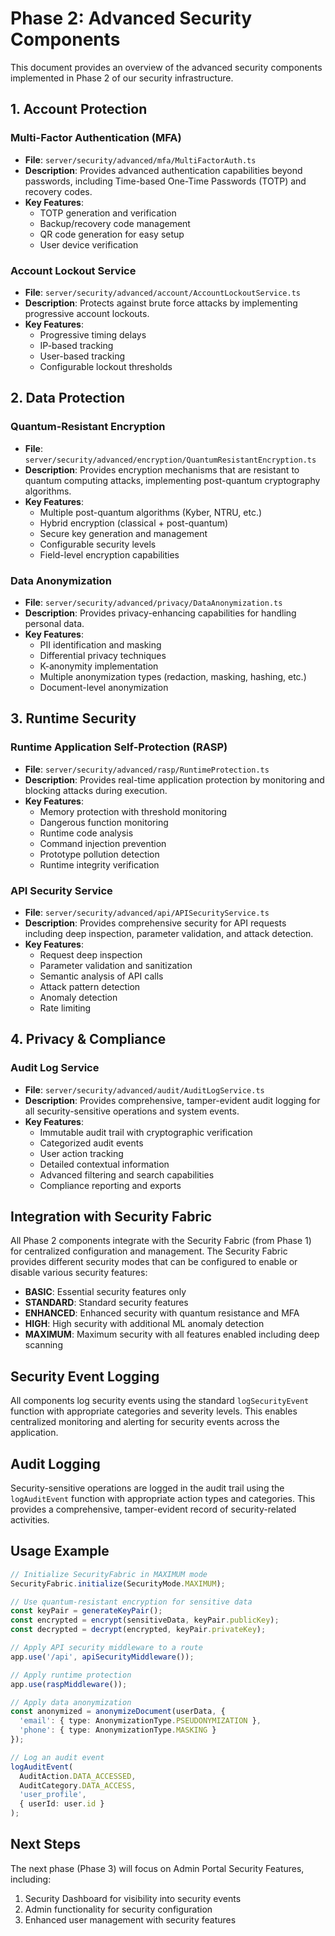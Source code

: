 # Phase 2: Advanced Security Components

This document provides an overview of the advanced security components implemented in Phase 2 of our security infrastructure.

## 1. Account Protection

### Multi-Factor Authentication (MFA)
- **File**: `server/security/advanced/mfa/MultiFactorAuth.ts`
- **Description**: Provides advanced authentication capabilities beyond passwords, including Time-based One-Time Passwords (TOTP) and recovery codes.
- **Key Features**:
  - TOTP generation and verification
  - Backup/recovery code management
  - QR code generation for easy setup
  - User device verification

### Account Lockout Service
- **File**: `server/security/advanced/account/AccountLockoutService.ts`
- **Description**: Protects against brute force attacks by implementing progressive account lockouts.
- **Key Features**:
  - Progressive timing delays
  - IP-based tracking
  - User-based tracking
  - Configurable lockout thresholds

## 2. Data Protection

### Quantum-Resistant Encryption
- **File**: `server/security/advanced/encryption/QuantumResistantEncryption.ts`
- **Description**: Provides encryption mechanisms that are resistant to quantum computing attacks, implementing post-quantum cryptography algorithms.
- **Key Features**:
  - Multiple post-quantum algorithms (Kyber, NTRU, etc.)
  - Hybrid encryption (classical + post-quantum)
  - Secure key generation and management
  - Configurable security levels
  - Field-level encryption capabilities

### Data Anonymization
- **File**: `server/security/advanced/privacy/DataAnonymization.ts`
- **Description**: Provides privacy-enhancing capabilities for handling personal data.
- **Key Features**:
  - PII identification and masking
  - Differential privacy techniques
  - K-anonymity implementation
  - Multiple anonymization types (redaction, masking, hashing, etc.)
  - Document-level anonymization

## 3. Runtime Security

### Runtime Application Self-Protection (RASP)
- **File**: `server/security/advanced/rasp/RuntimeProtection.ts`
- **Description**: Provides real-time application protection by monitoring and blocking attacks during execution.
- **Key Features**:
  - Memory protection with threshold monitoring
  - Dangerous function monitoring
  - Runtime code analysis
  - Command injection prevention
  - Prototype pollution detection
  - Runtime integrity verification

### API Security Service
- **File**: `server/security/advanced/api/APISecurityService.ts`
- **Description**: Provides comprehensive security for API requests including deep inspection, parameter validation, and attack detection.
- **Key Features**:
  - Request deep inspection
  - Parameter validation and sanitization
  - Semantic analysis of API calls
  - Attack pattern detection
  - Anomaly detection
  - Rate limiting

## 4. Privacy & Compliance

### Audit Log Service
- **File**: `server/security/advanced/audit/AuditLogService.ts`
- **Description**: Provides comprehensive, tamper-evident audit logging for all security-sensitive operations and system events.
- **Key Features**:
  - Immutable audit trail with cryptographic verification
  - Categorized audit events
  - User action tracking
  - Detailed contextual information
  - Advanced filtering and search capabilities
  - Compliance reporting and exports

## Integration with Security Fabric

All Phase 2 components integrate with the Security Fabric (from Phase 1) for centralized configuration and management. The Security Fabric provides different security modes that can be configured to enable or disable various security features:

- **BASIC**: Essential security features only
- **STANDARD**: Standard security features
- **ENHANCED**: Enhanced security with quantum resistance and MFA
- **HIGH**: High security with additional ML anomaly detection
- **MAXIMUM**: Maximum security with all features enabled including deep scanning

## Security Event Logging

All components log security events using the standard `logSecurityEvent` function with appropriate categories and severity levels. This enables centralized monitoring and alerting for security events across the application.

## Audit Logging

Security-sensitive operations are logged in the audit trail using the `logAuditEvent` function with appropriate action types and categories. This provides a comprehensive, tamper-evident record of security-related activities.

## Usage Example

```typescript
// Initialize SecurityFabric in MAXIMUM mode
SecurityFabric.initialize(SecurityMode.MAXIMUM);

// Use quantum-resistant encryption for sensitive data
const keyPair = generateKeyPair();
const encrypted = encrypt(sensitiveData, keyPair.publicKey);
const decrypted = decrypt(encrypted, keyPair.privateKey);

// Apply API security middleware to a route
app.use('/api', apiSecurityMiddleware());

// Apply runtime protection
app.use(raspMiddleware());

// Apply data anonymization
const anonymized = anonymizeDocument(userData, {
  'email': { type: AnonymizationType.PSEUDONYMIZATION },
  'phone': { type: AnonymizationType.MASKING }
});

// Log an audit event
logAuditEvent(
  AuditAction.DATA_ACCESSED,
  AuditCategory.DATA_ACCESS,
  'user_profile',
  { userId: user.id }
);
```

## Next Steps

The next phase (Phase 3) will focus on Admin Portal Security Features, including:

1. Security Dashboard for visibility into security events
2. Admin functionality for security configuration
3. Enhanced user management with security features